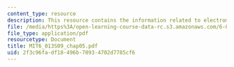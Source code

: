 ```yaml
---
content_type: resource
description: This resource contains the information related to electromagnetic forces.
file: /media/https%3A/open-learning-course-data-rc.s3.amazonaws.com/6-013-electromagnetics-and-applications-spring-2009/2f3c96fadf18496b70934702d7785cf6_MIT6_013S09_chap05.pdf
file_type: application/pdf
resourcetype: Document
title: MIT6_013S09_chap05.pdf
uid: 2f3c96fa-df18-496b-7093-4702d7785cf6
---
```

